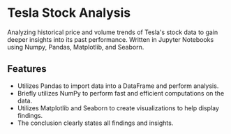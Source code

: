 # Tesla Stock Analysis

Analyzing historical price and volume trends of Tesla's stock data to gain deeper insights into its past performance. Written in Jupyter Notebooks using Numpy, Pandas, Matplotlib, and Seaborn.

## Features

- Utilizes Pandas to import data into a DataFrame and perform analysis.
- Briefly utilizes NumPy to perform fast and efficient computations on the data.
- Utilizes Matplotlib and Seaborn to create visualizations to help display findings.
- The conclusion clearly states all findings and insights.

